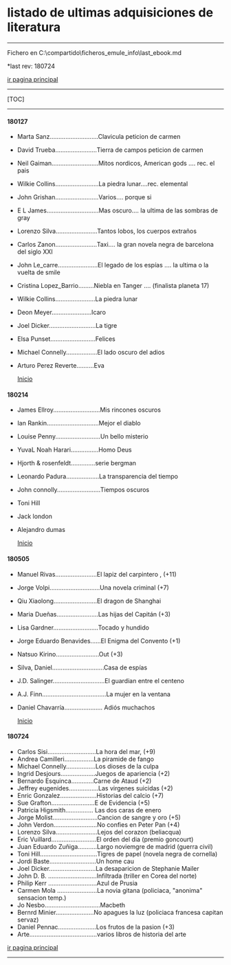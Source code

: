 # listado de ultimas adquisiciones de literatura

------

Fichero en C:\compartido\ficheros_emule_info\last_ebook.md

*last rev: 180724

[ir pagina principal](Listado_de_documentos.html)

------

[TOC]

------



####  180127

- Marta Sanz............................Clavicula    peticion de carmen

- David Trueba........................Tierra de campos peticion de carmen

- Neil Gaiman...........................Mitos nordicos, American gods ....  rec. el pais

- Wilkie Collins.........................La piedra lunar....rec.  elemental

- John Grishan.........................Varios.... porque si

- E L James..............................Mas oscuro.... la ultima de las sombras de gray

- Lorenzo Silva........................Tantos lobos, los cuerpos extraños 

- Carlos Zanon........................Taxi.... la gran novela negra de barcelona del siglo XXI

- John Le_carre.......................El legado de los espías ....  la ultima o la vuelta de smile

- Cristina Lopez_Barrio.........Niebla en Tanger .... (finalista planeta 17)

- Wilkie Collins.......................La piedra lunar

- Deon Meyer.......................Icaro

- Joel Dicker...........................La tigre

- Elsa Punset..........................Felices

- Michael Connelly..................El lado oscuro del adios

- Arturo Perez Reverte..........Eva

  

  [Inicio ](#header-n0)

#### 180214
- James Ellroy...........................Mis rincones oscuros

- Ian Rankin..............................Mejor el diablo

- Louise Penny..........................Un bello misterio

- YuvaL Noah Harari................Homo Deus

- Hjorth & rosenfeldt..............serie bergman

- Leonardo Padura...................La transparencia del tiempo

- John connolly.........................Tiempos oscuros

- Toni Hill

- Jack london

- Alejandro dumas

  

  [Inicio ](#header-n0)

#### 180505

- Manuel Rivas........................El lapiz del carpintero , (+11)

- Jorge Volpi.............................Una novela criminal  (+7)

- Qiu Xiaolong.........................El dragon de Shanghai

- Maria Dueñas........................Las hijas del Capitán (+3)

- Lisa Gardner..........................Tocado y hundido

- Jorge Eduardo Benavides......El Enigma del Convento (+1)

- Natsuo Kirino.........................Out (+3)

- Silva, Daniel..............................Casa de espías

- J.D. Salinger..............................El guardian entre el centeno

- A.J. Finn.....................................La mujer en la ventana

- Daniel Chavarría...................... Adiós muchachos

  

  [Inicio ](#header-n0)

  

#### 180724

- Carlos Sisi............................La hora del mar, (+9)
- Andrea Camilleri.................La piramide de fango
- Michael Connelly.................Los dioses de la culpa
- Ingrid Desjours....................Juegos de apariencia (+2)
- Bernardo Esquinca.............Carne de Ataud (+2)
- Jeffrey eugenides.................Las virgenes suicidas (+2)
- Enric Gonzalez.....................Historias del calcio (+7)
- Sue Grafton.........................E de Evidencia (+5)
- Patricia Higsmith................ Las dos caras de enero
- Jorge Molist..........................Cancion de sangre y oro (+5)
- John Verdon.........................No confies en Peter Pan (+4)
- Lorenzo Silva........................Lejos del corazon    (beliacqua)
- Eric Vuillard..........................El orden del dia    (premio goncourt)
- Juan Eduardo Zuñiga...........Largo noviemgre de madrid   (guerra civil)
- Toni Hill.................................Tigres de papel    (novela negra de cornella)
- Jordi Baste...........................Un home cau
- Joel Dicker...........................La desaparicion de Stephanie Mailer
- John D. B. ............................Infiltrada  (triller en Corea del norte)
- Philip Kerr ............................Azul de Prusia
- Carmen Mola .......................La novia gitana (policiaca, "anonima" sensacion temp.)
- Jo Nesbo................................Macbeth
- Bernrd Minier......................No apagues la luz   (policiaca francesa capitan servaz)
- Daniel Pennac......................Los frutos de la pasion (+3)
- Arte.......................................varios libros de historia del arte 


[ir pagina principal](Listado_de_documentos.html)

------

